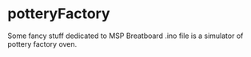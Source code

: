 # potteryFactory
Some fancy stuff dedicated to MSP  Breatboard
.ino file is a simulator of pottery factory oven.
